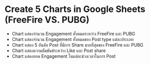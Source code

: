 # Create 5 Charts in Google Sheets (FreeFire VS. PUBG)
- Chart แสดงจำนวน Engagement ทั้งหมดระหว่าง FreeFire และ PUBG
- Chart แสดงจำนวน Engagement ทั้งหมดของ Post type แต่ละประเภท
- Chart แสดง 5 อันดับ Post ที่มีการ Share มากที่สุดของ FreeFire และ PUBG
- Chart แสดงความสัมพันธ์ระหว่าง Like และ Post share
- Chart แสดงยอด Engagement ในแต่ละช่วงเวลาในการ Post
